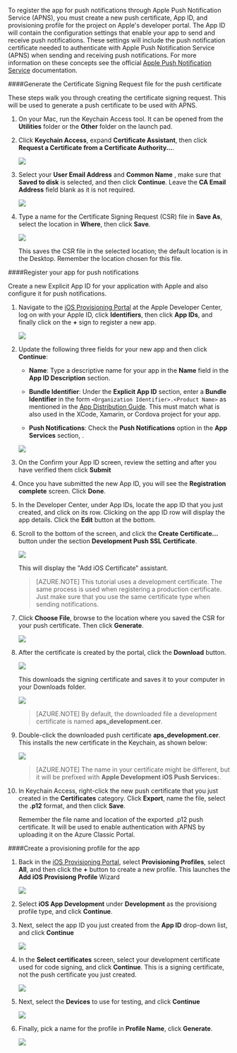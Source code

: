 

To register the app for push notifications through Apple Push Notification Service (APNS), you must create a new push certificate, App ID, and provisioning profile for the project on Apple's developer portal. The App ID will contain the configuration settings that enable your app to send and receive push notifications. These settings will include the push notification certificate needed to authenticate with Apple Push Notification Service (APNS) when sending and receiving push notifications. For more information on these concepts see the official [Apple Push Notification Service](http://go.microsoft.com/fwlink/p/?LinkId=272584) documentation.


####Generate the Certificate Signing Request file for the push certificate

These steps walk you through creating the certificate signing request. This will be used to generate a push certificate to be used with APNS.

1. On your Mac, run the Keychain Access tool. It can be opened from the **Utilities** folder or the **Other** folder on the launch pad.

2. Click **Keychain Access**, expand **Certificate Assistant**, then click **Request a Certificate from a Certificate Authority...**.

  	![](./media/notification-hubs-xamarin-enable-apple-push-notifications/notification-hubs-request-cert-from-ca.png)

3. Select your **User Email Address** and **Common Name** , make sure that **Saved to disk** is selected, and then click **Continue**. Leave the **CA Email Address** field blank as it is not required.

  	![](./media/notification-hubs-xamarin-enable-apple-push-notifications/notification-hubs-csr-info.png)

4. Type a name for the Certificate Signing Request (CSR) file in **Save As**, select the location in **Where**, then click **Save**.

  	![](./media/notification-hubs-xamarin-enable-apple-push-notifications/notification-hubs-save-csr.png)

  	This saves the CSR file in the selected location; the default location is in the Desktop. Remember the location chosen for this file.


####Register your app for push notifications

Create a new Explicit App ID for your application with Apple and also configure it for push notifications.  

1. Navigate to the [iOS Provisioning Portal](http://go.microsoft.com/fwlink/p/?LinkId=272456) at the Apple Developer Center, log on with your Apple ID, click **Identifiers**, then click **App IDs**, and finally click on the **+** sign to register a new app.

   	![](./media/notification-hubs-xamarin-enable-apple-push-notifications/notification-hubs-ios-appids.png)

2. Update the following three fields for your new app and then click **Continue**:

	* **Name**: Type a descriptive name for your app in the **Name** field in the **App ID Description** section.

	* **Bundle Identifier**: Under the **Explicit App ID** section, enter a **Bundle Identifier** in the form `<Organization Identifier>.<Product Name>` as mentioned in the [App Distribution Guide](https://developer.apple.com/library/mac/documentation/IDEs/Conceptual/AppDistributionGuide/ConfiguringYourApp/ConfiguringYourApp.html#//apple_ref/doc/uid/TP40012582-CH28-SW8). This must match what is also used in the XCode, Xamarin, or Cordova project for your app.

	* **Push Notifications**: Check the **Push Notifications** option in the **App Services** section, .

	![](./media/notification-hubs-xamarin-enable-apple-push-notifications/notification-hubs-new-appid-info.png)

3.	On the Confirm your App ID screen, review the setting and after you have verified them click **Submit**

4. 	Once you have submitted the new App ID, you will see the **Registration complete** screen. Click **Done**.

5. In the Developer Center, under App IDs, locate the app ID that you just created, and click on its row. Clicking on the app ID row will display the app details. Click the **Edit** button at the bottom.

6. Scroll to the bottom of the screen, and click the **Create Certificate...** button under the section **Development Push SSL Certificate**.

   	![](./media/notification-hubs-xamarin-enable-apple-push-notifications/notification-hubs-appid-create-cert.png)

   	This will display the "Add iOS Certificate" assistant.

    > [AZURE.NOTE] This tutorial uses a development certificate. The same process is used when registering a production certificate. Just make sure that you use the same certificate type when sending notifications.

7. Click **Choose File**, browse to the location where you saved the CSR for your push certificate. Then click **Generate**.

  	![](./media/notification-hubs-xamarin-enable-apple-push-notifications/notification-hubs-appid-cert-choose-csr.png)

8. After the certificate is created by the portal, click the **Download** button.

  	![](./media/notification-hubs-xamarin-enable-apple-push-notifications/notification-hubs-appid-download-cert.png)

   	This downloads the signing certificate and saves it to your computer in your Downloads folder.

  	![](./media/notification-hubs-enable-apple-push-notifications/notification-hubs-cert-downloaded.png)

    > [AZURE.NOTE] By default, the downloaded file a development certificate is named **aps_development.cer**.

9. Double-click the downloaded push certificate **aps_development.cer**. This installs the new certificate in the Keychain, as shown below:

   	![](./media/notification-hubs-xamarin-enable-apple-push-notifications/notification-hubs-cert-in-keychain.png)

    > [AZURE.NOTE] The name in your certificate might be different, but it will be prefixed with **Apple Development iOS Push Services:**.

10. In Keychain Access, right-click the new push certificate that you just created in the **Certificates** category. Click **Export**, name the file, select the **.p12** format, and then click **Save**.

	Remember the file name and location of the exported .p12 push certificate. It will be used to enable authentication with APNS by uploading it on the Azure Classic Portal.



####Create a provisioning profile for the app

1. Back in the <a href="http://go.microsoft.com/fwlink/p/?LinkId=272456" target="_blank">iOS Provisioning Portal</a>, select **Provisioning Profiles**, select **All**, and then click the **+** button to create a new profile. This launches the **Add iOS Provisiong Profile** Wizard

   	![](./media/notification-hubs-xamarin-enable-apple-push-notifications/notification-hubs-new-provisioning-profile.png)

2. Select **iOS App Development** under **Development** as the provisiong profile type, and click **Continue**.


3. Next, select the app ID you just created from the **App ID** drop-down list, and click **Continue**

   	![](./media/notification-hubs-xamarin-enable-apple-push-notifications/notification-hubs-select-appid-for-provisioning.png)


4. In the **Select certificates** screen, select your development certificate used for code signing, and click **Continue**. This is a signing certificate, not the push certificate you just created.

   	![](./media/notification-hubs-xamarin-enable-apple-push-notifications/notification-hubs-provisioning-select-cert.png)


5. Next, select the **Devices** to use for testing, and click **Continue**

   	![](./media/notification-hubs-xamarin-enable-apple-push-notifications/notification-hubs-provisioning-select-devices.png)


6. Finally, pick a name for the profile in **Profile Name**, click **Generate**.

   	![](./media/notification-hubs-xamarin-enable-apple-push-notifications/notification-hubs-provisioning-name-profile.png)

